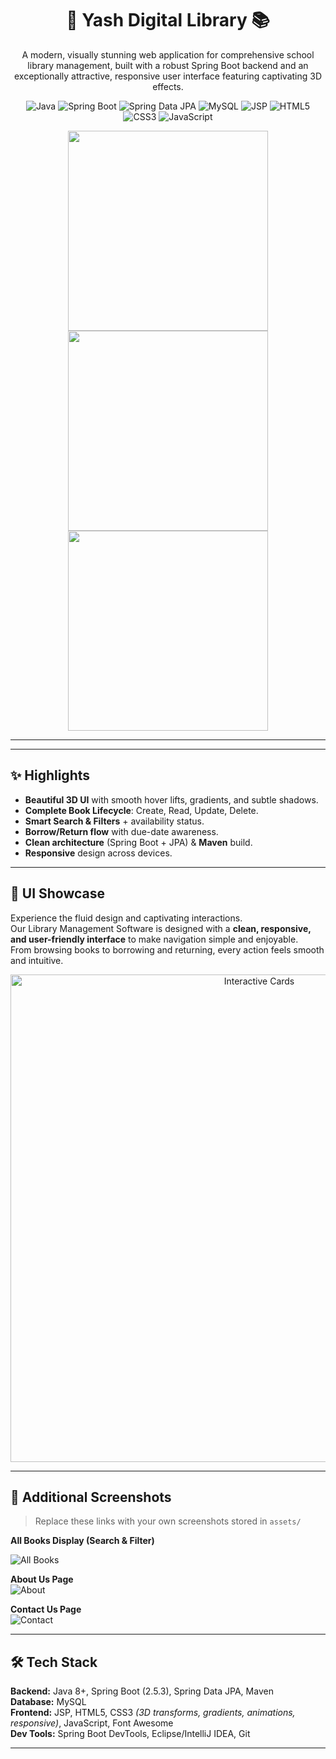 <h1 align="center">🌟 Yash Digital Library 📚</h1>

<p align="center">
  A modern, visually stunning web application for comprehensive school library management, built with a robust Spring Boot backend and an exceptionally attractive, responsive user interface featuring captivating 3D effects.            
</p>

<p align="center">
  <img src="https://img.shields.io/badge/Java-007396?style=for-the-badge&logo=java&logoColor=white" alt="Java">
  <img src="https://img.shields.io/badge/Spring_Boot-6DB33F?style=for-the-badge&logo=springboot&logoColor=white" alt="Spring Boot">                        
  <img src="https://img.shields.io/badge/Spring_Data_JPA-6DB33F?style=for-the-badge&logo=spring&logoColor=white" alt="Spring Data JPA">
  <img src="https://img.shields.io/badge/MySQL-005C84?style=for-the-badge&logo=mysql&logoColor=white" alt="MySQL">           
  <img src="https://img.shields.io/badge/JSP-F4722C?style=for-the-badge&logo=apache&logoColor=white" alt="JSP">
  <img src="https://img.shields.io/badge/HTML5-E34F26?style=for-the-badge&logo=html5&logoColor=white" alt="HTML5">
  <img src="https://img.shields.io/badge/CSS3-1572B6?style=for-the-badge&logo=css3&logoColor=white" alt="CSS3">   
  <img src="https://img.shields.io/badge/JavaScript-F7DF1E?style=for-the-badge&logo=javascript&logoColor=black" alt="JavaScript">
</p>

<p align="center">
  <img src="https://media.giphy.com/media/du3J3cXyzhj75IOgvA/giphy.gif" width="320">
  <img src="https://media.giphy.com/media/3o7aD2saalBwwftBIY/giphy.gif" width="320">
  <img src="https://media.giphy.com/media/26tn33aiTi1jkl6H6/giphy.gif" width="320">
</p>

---
---

## ✨ Highlights
- **Beautiful 3D UI** with smooth hover lifts, gradients, and subtle shadows.
- **Complete Book Lifecycle**: Create, Read, Update, Delete.
- **Smart Search & Filters** + availability status.
- **Borrow/Return flow** with due-date awareness.
- **Clean architecture** (Spring Boot + JPA) & **Maven** build.
- **Responsive** design across devices.

---

## 🎥 UI Showcase  
Experience the fluid design and captivating interactions.  
Our Library Management Software is designed with a **clean, responsive, and user-friendly interface** to make navigation simple and enjoyable.  
From browsing books to borrowing and returning, every action feels smooth and intuitive.  

<p align="center">
  <img src="https://github.com/your-username/your-repo-name/raw/main/assets/interactive-cards.gif" width="780" alt="Interactive Cards">
</p>

---                                       


## 📸 Additional Screenshots
> Replace these links with your own screenshots stored in `assets/`

**All Books Display (Search & Filter)**    

![All Books](https://github.com/user-attachments/assets/6369cff1-adcb-47f8-a66e-92ccdb3a8a2c)

**About Us Page**  
![About](https://github.com/user-attachments/assets/8ac48c4d-7231-46dc-af19-f83a74221d6c)

**Contact Us Page**  
![Contact](https://github.com/user-attachments/assets/5c56372e-4429-43dc-9eb9-1f4e461170e7)

---

## 🛠️ Tech Stack
**Backend:** Java 8+, Spring Boot (2.5.3), Spring Data JPA, Maven  
**Database:** MySQL  
**Frontend:** JSP, HTML5, CSS3 *(3D transforms, gradients, animations, responsive)*, JavaScript, Font Awesome  
**Dev Tools:** Spring Boot DevTools, Eclipse/IntelliJ IDEA, Git

---
